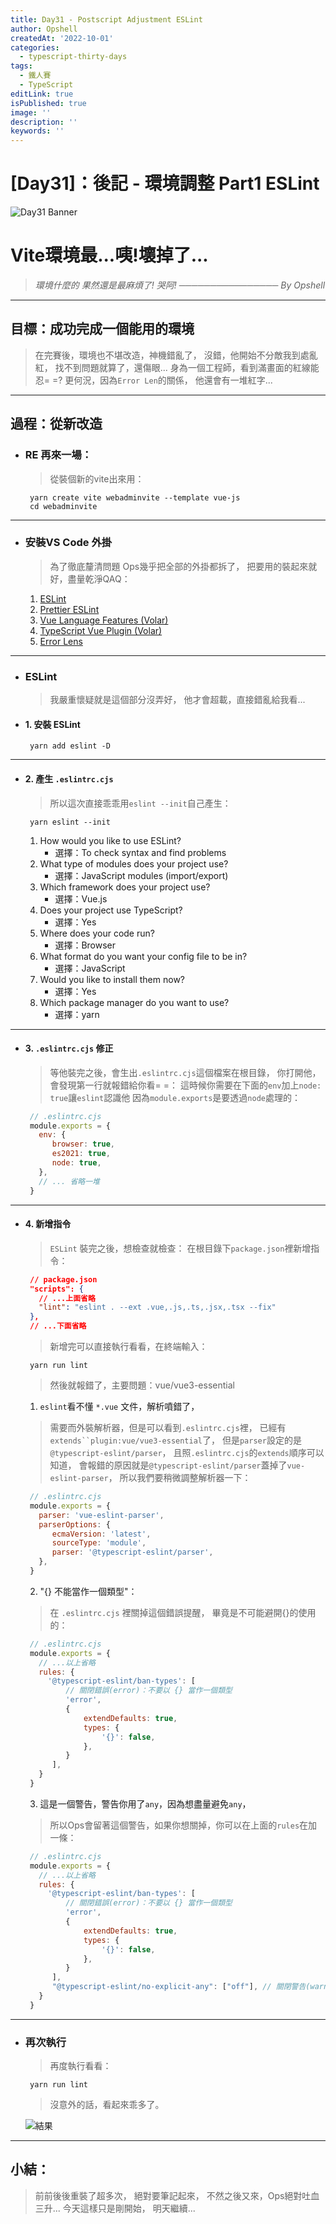 ```yaml
---
title: Day31 - Postscript Adjustment ESLint
author: Opshell
createdAt: '2022-10-01'
categories:
  - typescript-thirty-days
tags:
  - 鐵人賽
  - TypeScript
editLink: true
isPublished: true
image: ''
description: ''
keywords: ''
---
```

# [Day31]：後記 - 環境調整 Part1 ESLint
![Day31 Banner](https://ithelp.ithome.com.tw/upload/images/20221001/20109918EjcEQcDdDz.jpg)

# Vite環境最...咦!壞掉了...
> *環境什麼的*
> *果然還是最麻煩了! 哭阿!*
> *──────────────── By Opshell*

---
## 目標：成功完成一個能用的環境
> 在完賽後，環境也不堪改造，神機錯亂了，
> 沒錯，他開始不分敵我到處亂紅，
> 找不到問題就算了，還傷眼...
> 身為一個工程師，看到滿畫面的紅線能忍= =?
> 更何況，因為`Error Len`的關係，
> 他還會有一堆紅字...

---
## 過程：從新改造
- ### RE 再來一場：
   > 從裝個新的vite出來用：
   ```
    yarn create vite webadminvite --template vue-js
    cd webadminvite
   ```

---
- ### 安裝VS Code 外掛
   > 為了徹底釐清問題
   > Ops幾乎把全部的外掛都拆了，
   > 把要用的裝起來就好，盡量乾淨QAQ：
   1. [ESLint](https://marketplace.visualstudio.com/items?itemName=dbaeumer.vscode-eslint)
   2. [Prettier ESLint](https://marketplace.visualstudio.com/items?itemName=rvest.vs-code-prettier-eslint)
   3. [Vue Language Features (Volar)](https://marketplace.visualstudio.com/items?itemName=Vue.volar)
   4. [TypeScript Vue Plugin (Volar)](https://marketplace.visualstudio.com/items?itemName=Vue.vscode-typescript-vue-plugin)
   4. [Error Lens](https://marketplace.visualstudio.com/items?itemName=usernamehw.errorlens)


---
- ### ESLint
   > 我嚴重懷疑就是這個部分沒弄好，
   > 他才會超載，直接錯亂給我看...

- #### 1. 安裝 ESLint
   ```
    yarn add eslint -D
   ```

---
- #### 2. 產生 `.eslintrc.cjs`
   > 所以這次直接乖乖用`eslint --init`自己產生：
   ```
    yarn eslint --init
   ```

   1. How would you like to use ESLint?
      - 選擇：To check syntax and find problems
   2. What type of modules does your project use?
      - 選擇：JavaScript modules (import/export)
   3. Which framework does your project use?
      - 選擇：Vue.js
   4. Does your project use TypeScript?
      - 選擇：Yes
   5. Where does your code run?
      - 選擇：Browser
   6. What format do you want your config file to be in?
      - 選擇：JavaScript
   7. Would you like to install them now?
      - 選擇：Yes
   8. Which package manager do you want to use?
      - 選擇：yarn

---
- #### 3. `.eslintrc.cjs` 修正
   > 等他裝完之後，會生出`.eslintrc.cjs`這個檔案在根目錄，
   > 你打開他，會發現第一行就報錯給你看= =：
   > 這時候你需要在下面的`env`加上`node: true`讓`eslint`認識他
   > 因為`module.exports`是要透過`node`處理的：
   ```javascript
    // .eslintrc.cjs
    module.exports = {
      env: {
         browser: true,
         es2021: true,
         node: true,
      },
      // ... 省略一堆
    }
   ```

---
- #### 4. 新增指令
   > `ESLint` 裝完之後，想檢查就檢查：
   > 在根目錄下`package.json`裡新增指令：
   ```json
    // package.json
    "scripts": {
      // ...上面省略
      "lint": "eslint . --ext .vue,.js,.ts,.jsx,.tsx --fix"
    },
    // ...下面省略
   ```
   > 新增完可以直接執行看看，在終端輸入：
   ```
    yarn run lint
   ```
   > 然後就報錯了，主要問題：vue/vue3-essential

   1. `eslint`看不懂 `*.vue` 文件，解析噴錯了，
   >    需要而外裝解析器，但是可以看到`.eslintrc.cjs`裡，
   >    已經有`extends``plugin:vue/vue3-essential`了，
   >    但是`parser`設定的是`@typescript-eslint/parser`，
   >    且照`.eslintrc.cjs`的`extends`順序可以知道，
   >    會報錯的原因就是`@typescript-eslint/parser`蓋掉了`vue-eslint-parser`，
   >    所以我們要稍微調整解析器一下：
   ```javascript
    // .eslintrc.cjs
    module.exports = {
      parser: 'vue-eslint-parser',
      parserOptions: {
         ecmaVersion: 'latest',
         sourceType: 'module',
         parser: '@typescript-eslint/parser',
      },
    }
   ```

   2. "{} 不能當作一個類型"：
   > 在 `.eslintrc.cjs` 裡關掉這個錯誤提醒，
   > 畢竟是不可能避開{}的使用的：
   ```javascript
    // .eslintrc.cjs
    module.exports = {
      // ...以上省略
      rules: {
        '@typescript-eslint/ban-types': [
            // 關閉錯誤(error)：不要以 {} 當作一個類型
            'error',
            {
                extendDefaults: true,
                types: {
                    '{}': false,
                },
            }
         ],
      }
    }
   ```

   3. 這是一個警告，警告你用了`any`，因為想盡量避免`any`，
   > 所以Ops會留著這個警告，如果你想關掉，你可以在上面的`rules`在加一條：
   ```javascript
    // .eslintrc.cjs
    module.exports = {
      // ...以上省略
      rules: {
        '@typescript-eslint/ban-types': [
            // 關閉錯誤(error)：不要以 {} 當作一個類型
            'error',
            {
                extendDefaults: true,
                types: {
                    '{}': false,
                },
            }
         ],
         "@typescript-eslint/no-explicit-any": ["off"], // 關閉警告(warning)：不允許使用 any
      }
    }
   ```

---
- ### 再次執行
   > 再度執行看看：
   ```
    yarn run lint
   ```
   > 沒意外的話，看起來乖多了。

   ![結果](https://ithelp.ithome.com.tw/upload/images/20221001/20109918wwJAg3J4Qp.png)

---
## 小結：
> 前前後後重裝了超多次，
> 絕對要筆記起來，
> 不然之後又來，Ops絕對吐血三升...
> 今天這樣只是剛開始，
> 明天繼續...
